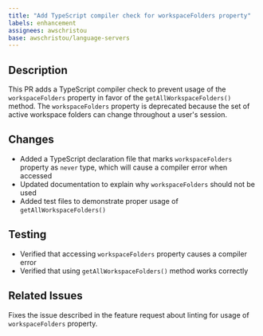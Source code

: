 ```yaml
---
title: "Add TypeScript compiler check for workspaceFolders property"
labels: enhancement
assignees: awschristou
base: awschristou/language-servers
---
```


## Description

This PR adds a TypeScript compiler check to prevent usage of the `workspaceFolders` property in favor of the `getAllWorkspaceFolders()` method. The `workspaceFolders` property is deprecated because the set of active workspace folders can change throughout a user's session.

## Changes

- Added a TypeScript declaration file that marks `workspaceFolders` property as `never` type, which will cause a compiler error when accessed
- Updated documentation to explain why `workspaceFolders` should not be used
- Added test files to demonstrate proper usage of `getAllWorkspaceFolders()`

## Testing

- Verified that accessing `workspaceFolders` property causes a compiler error
- Verified that using `getAllWorkspaceFolders()` method works correctly

## Related Issues

Fixes the issue described in the feature request about linting for usage of `workspaceFolders` property.